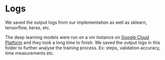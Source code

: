 # Logs

We saved the output logs from our implementation as well as sklearn, tensorflow,
keras, etc.

The deep learning models were run on a vm instance on [Google Cloud Platform](https://cloud.google.com/)
and they took a long time to finish. We saved the output logs in this folder to
further analyse the training process. Ex: steps, validation accuracy, time
measurements etc.
